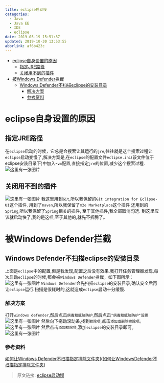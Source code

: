 ```yaml
---
title: eclipse启动慢
categories: 
  - Java
  - Java EE
  - IDE
  - eclipse
date: 2019-05-19 15:51:37
updated: 2019-10-30 13:53:55
abbrlink: af6b423c
---
```

- [eclipse自身设置的原因](/blog/html/af6b423c/#eclipse自身设置的原因)
    - [指定JRE路径](/blog/html/af6b423c/#指定JRE路径)
    - [关闭用不到的插件](/blog/html/af6b423c/#关闭用不到的插件)
- [被Windows Defender拦截](/blog/html/af6b423c/#被Windows-Defender拦截)
    - [Windows Defender不扫描eclipse的安装目录](/blog/html/af6b423c/#Windows-Defender不扫描eclipse的安装目录)
        - [解决方案](/blog/html/af6b423c/#解决方案)
        - [参考资料](/blog/html/af6b423c/#参考资料)

<!--more-->
<script src="https://cdn.bootcss.com/jquery/3.4.0/jquery.slim.min.js"></script>
<script>$(document).ready(function () {$(".post-body > ul:nth-child(1)").hide();});</script>

<!--end-->
# eclipse自身设置的原因 #
## 指定JRE路径 ##
在`eclipse`启动的时候，它总是会搜索让其运行的`jre`,往往就是这个搜索过程让`eclipse`启动变慢了,解决方案是,在`eclipse`的配置文件`eclipse.ini`(该文件位于eclipse安装目录下)中加入-`vm`配置,直接指定`jre`的位置,减少这个搜索过程.
![这里有一张图片](https://image-1257720033.cos.ap-shanghai.myqcloud.com/blog/Java/IDESetting/eclipse/StartToLoSlow/1.png)
## 关闭用不到的插件 ##
![这里有一张图片](https://image-1257720033.cos.ap-shanghai.myqcloud.com/blog/Java/IDESetting/eclipse/StartToLoSlow/2.png)
我这里用到`Git`,所以我保留的`Git integration for Eclipse-UI`这个插件,
用到了`maven`,所以我保留了`m2e Marketplace`这个插件
还用到的`Spring`,所以我保留了`Spring`相关的插件,
至于其他插件,我全部取消勾选.
到这里应该就启动快了,我的是这样,至于其他的,就先不折腾了。
# 被Windows Defender拦截 #
## Windows Defender不扫描eclipse的安装目录 ##
上面是`eclipse`中的配置,但是我发现,配置之后没有效果.我打开任务管理器发现,每次启动`eclipse`的时候,都会被`Windows Defender`拦截，如下图所示：
![这里有一张图片](https://image-1257720033.cos.ap-shanghai.myqcloud.com/blog/JavaEE/IDE/Eclipse/StartSlow/1.png)
`Windows Defender`会先扫描`eclipse`的安装目录,确认安全后再让`eclipse`运行.扫描是很耗时的,这就造成`eclipse`启动十分缓慢.
### 解决方案 ###
打开`windows defender`,然后点击`病毒和威胁防护`,然后点击`"病毒和威胁防护"设置`
![这里有一张图片](https://image-1257720033.cos.ap-shanghai.myqcloud.com/blog/JavaEE/IDE/Eclipse/StartSlow/2.png)
然后向下拖动滚动条,找到`排除项`,点击`添加或删除排除项`。
![这里有一张图片](https://image-1257720033.cos.ap-shanghai.myqcloud.com/blog/JavaEE/IDE/Eclipse/StartSlow/3.png)
然后点击`添加排除项`,添加`eclipse`的安装目录即可。
![这里有一张图片](https://image-1257720033.cos.ap-shanghai.myqcloud.com/blog/JavaEE/IDE/Eclipse/StartSlow/4.png)
### 参考资料 ###
[如何让Windows Defender不扫描指定排除文件夹](https://jingyan.baidu.com/article/5553fa829ad79e65a2393433.html)]([如何让WindowsDefender不扫描指定排除文件夹](https://jingyan.baidu.com/article/5553fa829ad79e65a2393433.html))
>原文链接: [eclipse启动慢](https://lanlan2017.github.io/blog/af6b423c/)
